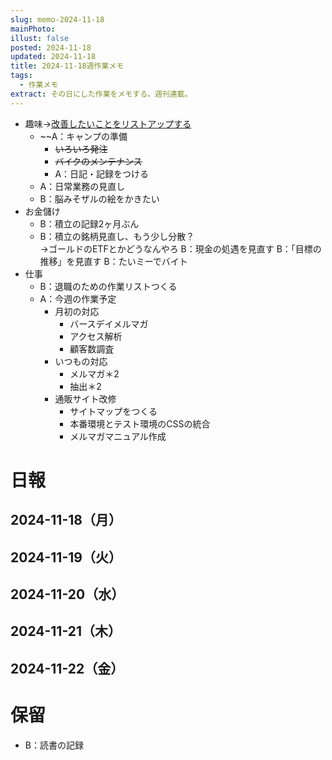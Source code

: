 ```yaml
---
slug: memo-2024-11-18
mainPhoto: 
illust: false
posted: 2024-11-18
updated: 2024-11-18
title: 2024-11-18週作業メモ
tags:
  - 作業メモ
extract: その日にした作業をメモする。週刊連載。
---
```

- 趣味→[改善したいことをリストアップする](2022-03-07-改善したいこと・欲しいもの・やりたいこと.md)
  - ~~A：キャンプの準備
    - ~~いろいろ発注~~
    - ~~バイクのメンテナンス~~
    - A：日記・記録をつける
  - A：日常業務の見直し
  - B：脳みそザルの絵をかきたい
- お金儲け
  - B：積立の記録2ヶ月ぶん
  - B：積立の銘柄見直し、もう少し分散？  
    →ゴールドのETFとかどうなんやろ
  B：現金の処遇を見直す
  B：「目標の推移」を見直す
  B：たいミーでバイト
- 仕事
  - B：退職のための作業リストつくる
  - A：今週の作業予定
    - 月初の対応
        - バースデイメルマガ
        - アクセス解析
        - 顧客数調査
    - いつもの対応 
      - メルマガ＊2
      - 抽出＊2
    - 通販サイト改修
        - サイトマップをつくる
        - 本番環境とテスト環境のCSSの統合
        - メルマガマニュアル作成

# 日報

## 2024-11-18（月）
## 2024-11-19（火）
## 2024-11-20（水）
## 2024-11-21（木）
## 2024-11-22（金）
# 保留

  - B：読書の記録
